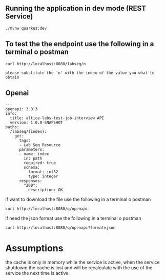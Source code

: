 ## Running the application in dev mode (REST Service)
```shell script
./mvnw quarkus:dev
```

## To test the the endpoint use the following in a terminal o postman 
```
curl http://localhost:8080/labseq/n

please substitute the 'n' with the index of the value you what to obtain
```

## Openai 
```
---
openapi: 3.0.3
info:
  title: altice-labs-test-job-interview API
  version: 1.0.0-SNAPSHOT
paths:
  /labseq/{index}:
    get:
      tags:
      - Lab Seq Resource
      parameters:
      - name: index
        in: path
        required: true
        schema:
          format: int32
          type: integer
      responses:
        "200":
          description: OK
```

if want to download the file use the following in a terminal o postman
``` 
curl http://localhost:8080/q/openapi
```

if need the json format use the following in a terminal o postman
``` 
curl http://localhost:8080/q/openapi?format=json
```

# Assumptions
the cache is only in memory while the service is active, when the service shutdowm the cache is lost and will be recalculate with the use of the service the next time is active.